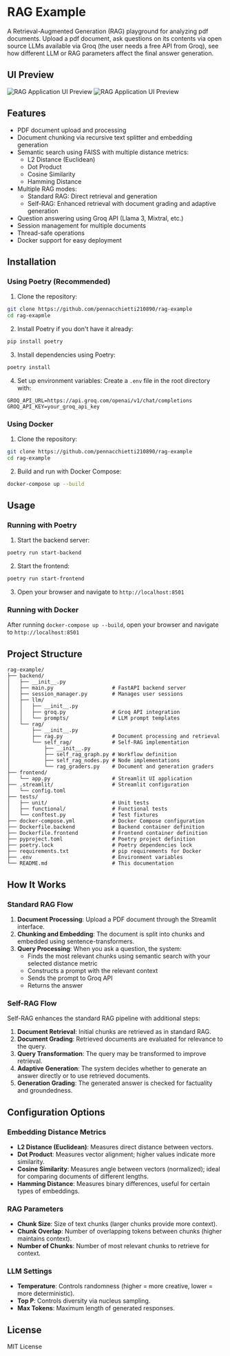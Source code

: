 # RAG Example

A Retrieval-Augmented Generation (RAG) playground for analyzing pdf documents. Upload a pdf document, ask questions on its contents via open source LLMs available via Groq (the user needs a free API from Groq), see how different LLM or RAG parameters affect the final answer generation.

## UI Preview

![RAG Application UI Preview](images/rag_ui.png)
![RAG Application UI Preview](images/rag_para.png)

## Features

- PDF document upload and processing
- Document chunking via recursive text splitter and embedding generation
- Semantic search using FAISS with multiple distance metrics:
  - L2 Distance (Euclidean)
  - Dot Product
  - Cosine Similarity
  - Hamming Distance
- Multiple RAG modes:
  - Standard RAG: Direct retrieval and generation
  - Self-RAG: Enhanced retrieval with document grading and adaptive generation
- Question answering using Groq API (Llama 3, Mixtral, etc.)
- Session management for multiple documents
- Thread-safe operations
- Docker support for easy deployment

## Installation

### Using Poetry (Recommended)

1. Clone the repository:
```bash
git clone https://github.com/pennacchietti210890/rag-example
cd rag-exapmle
```

2. Install Poetry if you don't have it already:
```bash
pip install poetry
```

3. Install dependencies using Poetry:
```bash
poetry install
```

4. Set up environment variables:
Create a `.env` file in the root directory with:
```
GROQ_API_URL=https://api.groq.com/openai/v1/chat/completions
GROQ_API_KEY=your_groq_api_key
```

### Using Docker

1. Clone the repository:
```bash
git clone https://github.com/pennacchietti210890/rag-example
cd rag-example
```

2. Build and run with Docker Compose:
```bash
docker-compose up --build
```

## Usage

### Running with Poetry

1. Start the backend server:
```bash
poetry run start-backend
```

2. Start the frontend:
```bash
poetry run start-frontend
```

3. Open your browser and navigate to `http://localhost:8501`

### Running with Docker

After running `docker-compose up --build`, open your browser and navigate to `http://localhost:8501`

## Project Structure

```
rag-example/
├── backend/
│   ├── __init__.py
│   ├── main.py                   # FastAPI backend server
│   ├── session_manager.py        # Manages user sessions
│   ├── llm/
│   │   ├── __init__.py
│   │   ├── groq.py               # Groq API integration
│   │   └── prompts/              # LLM prompt templates
│   └── rag/
│       ├── __init__.py
│       ├── rag.py                # Document processing and retrieval
│       └── self_rag/             # Self-RAG implementation
│           ├── __init__.py
│           ├── self_rag_graph.py # Workflow definition
│           ├── self_rag_nodes.py # Node implementations
│           └── rag_graders.py    # Document and generation graders
├── frontend/
│   └── app.py                    # Streamlit UI application
├── .streamlit/                   # Streamlit configuration
│   └── config.toml
├── tests/
│   ├── unit/                     # Unit tests
│   ├── functional/               # Functional tests
│   └── conftest.py               # Test fixtures
├── docker-compose.yml            # Docker Compose configuration
├── Dockerfile.backend            # Backend container definition
├── Dockerfile.frontend           # Frontend container definition
├── pyproject.toml                # Poetry project definition
├── poetry.lock                   # Poetry dependencies lock
├── requirements.txt              # pip requirements for Docker
├── .env                          # Environment variables
└── README.md                     # This documentation
```

## How It Works

### Standard RAG Flow

1. **Document Processing**: Upload a PDF document through the Streamlit interface.
2. **Chunking and Embedding**: The document is split into chunks and embedded using sentence-transformers.
3. **Query Processing**: When you ask a question, the system:
   - Finds the most relevant chunks using semantic search with your selected distance metric
   - Constructs a prompt with the relevant context
   - Sends the prompt to Groq API
   - Returns the answer

### Self-RAG Flow

Self-RAG enhances the standard RAG pipeline with additional steps:

1. **Document Retrieval**: Initial chunks are retrieved as in standard RAG.
2. **Document Grading**: Retrieved documents are evaluated for relevance to the query.
3. **Query Transformation**: The query may be transformed to improve retrieval.
4. **Adaptive Generation**: The system decides whether to generate an answer directly or to use retrieved documents.
5. **Generation Grading**: The generated answer is checked for factuality and groundedness.

## Configuration Options

### Embedding Distance Metrics

- **L2 Distance (Euclidean)**: Measures direct distance between vectors.
- **Dot Product**: Measures vector alignment; higher values indicate more similarity.
- **Cosine Similarity**: Measures angle between vectors (normalized); ideal for comparing documents of different lengths.
- **Hamming Distance**: Measures binary differences, useful for certain types of embeddings.

### RAG Parameters

- **Chunk Size**: Size of text chunks (larger chunks provide more context).
- **Chunk Overlap**: Number of overlapping tokens between chunks (higher maintains context).
- **Number of Chunks**: Number of most relevant chunks to retrieve for context.

### LLM Settings

- **Temperature**: Controls randomness (higher = more creative, lower = more deterministic).
- **Top P**: Controls diversity via nucleus sampling.
- **Max Tokens**: Maximum length of generated responses.

## License

MIT License
